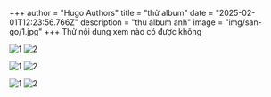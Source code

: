 +++
author = "Hugo Authors"
title = "thử album"
date = "2025-02-01T12:23:56.766Z"
description = "thu album anh"
image = "img/san-go/1.jpg"
+++
Thử nội dung xem nào có được không 

![1](/san-go/1.jpg) ![2](/san-go/2.jpg)

![1](/san-go/1.jpg) ![2](/san-go/2.jpg)

![1](/san-go/1.jpg) ![2](/san-go/2.jpg)